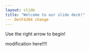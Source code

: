 ```yaml
---
layout: slide
title: "Welcome to our slide deck!"
--- DetF4204 change
---
```


Use the right arrow to begin!

modification here!!!!

